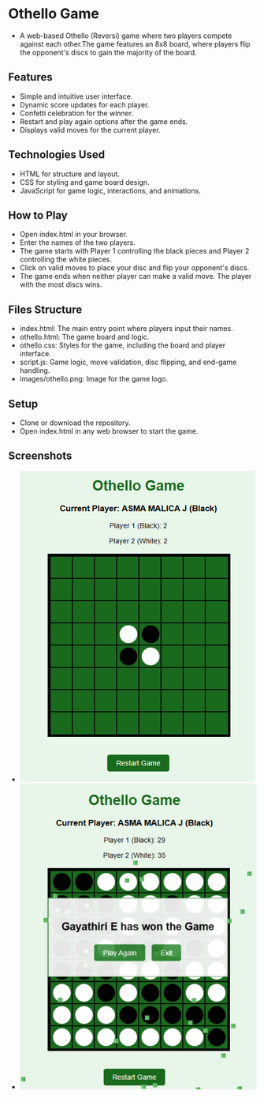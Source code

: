 # Othello Game 
 - A web-based Othello (Reversi) game where two players compete against each other.The game features an 8x8 board, where players flip the opponent's discs to gain the majority of the board.

## Features
 - Simple and intuitive user interface.
 - Dynamic score updates for each player.
 - Confetti celebration for the winner.
 - Restart and play again options after the game ends.
 - Displays valid moves for the current player.

## Technologies Used
 - HTML for structure and layout.
 - CSS for styling and game board design.
 - JavaScript for game logic, interactions, and animations.

## How to Play 
- Open index.html in your browser.
- Enter the names of the two players.
- The game starts with Player 1 controlling the black pieces and Player 2 controlling the white pieces.
- Click on valid moves to place your disc and flip your opponent's discs.
- The game ends when neither player can make a valid move. The player with the most discs wins.

## Files Structure
 - index.html: The main entry point where players input their names.
 - othello.html: The game board and logic.
 - othello.css: Styles for the game, including the board and player interface.
 - script.js: Game logic, move validation, disc flipping, and end-game handling.
 - images/othello.png: Image for the game logo.

## Setup 
 - Clone or download the repository.
 - Open index.html in any web browser to start the game.
 
## Screenshots
 - ![Game](samplescreenshots/game.png)
 - ![Winner](samplescreenshots/winner.png)
